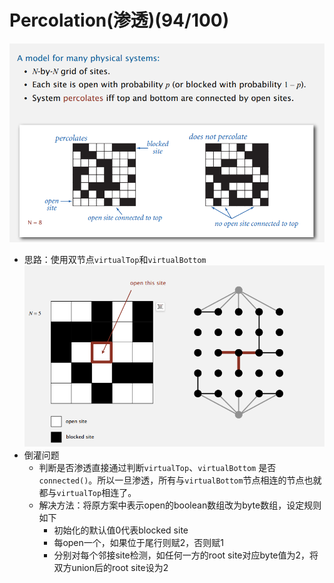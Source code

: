 # Percolation(渗透)(94/100)
![alt text](../../images/image-4.png)
* 思路：使用双节点`virtualTop`和`virtualBottom`
  ![alt text](../../images/image-5.png)
* 倒灌问题
  * 判断是否渗透直接通过判断`virtualTop`、`virtualBottom` 是否`connected()`。所以一旦渗透，所有与`virtualBottom`节点相连的节点也就都与`virtualTop`相连了。
  * 解决方法：将原方案中表示open的boolean数组改为byte数组，设定规则如下
    * 初始化的默认值0代表blocked site
    * 每open一个，如果位于尾行则赋2，否则赋1
    * 分别对每个邻接site检测，如任何一方的root site对应byte值为2，将双方union后的root site设为2
